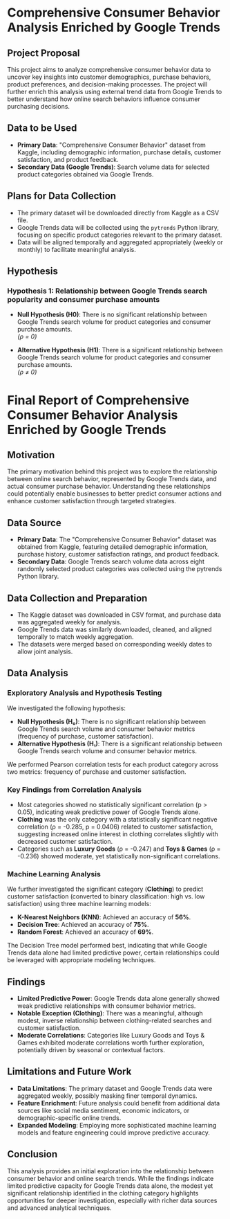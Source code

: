 # Comprehensive Consumer Behavior Analysis Enriched by Google Trends

## Project Proposal

This project aims to analyze comprehensive consumer behavior data to uncover key insights into customer demographics, purchase behaviors, product preferences, and decision-making processes. The project will further enrich this analysis using external trend data from Google Trends to better understand how online search behaviors influence consumer purchasing decisions.

## Data to be Used

- **Primary Data**: "Comprehensive Consumer Behavior" dataset from Kaggle, including demographic information, purchase details, customer satisfaction, and product feedback.
- **Secondary Data (Google Trends)**: Search volume data for selected product categories obtained via Google Trends.

## Plans for Data Collection

- The primary dataset will be downloaded directly from Kaggle as a CSV file.
- Google Trends data will be collected using the `pytrends` Python library, focusing on specific product categories relevant to the primary dataset.
- Data will be aligned temporally and aggregated appropriately (weekly or monthly) to facilitate meaningful analysis.

## Hypothesis

### Hypothesis 1: Relationship between Google Trends search popularity and consumer purchase amounts

- **Null Hypothesis (H0)**: There is no significant relationship between Google Trends search volume for product categories and consumer purchase amounts.  
  *(ρ = 0)*

- **Alternative Hypothesis (H1)**: There is a significant relationship between Google Trends search volume for product categories and consumer purchase amounts.  
  *(ρ ≠ 0)*
  
# Final Report of Comprehensive Consumer Behavior Analysis Enriched by Google Trends

## Motivation
The primary motivation behind this project was to explore the relationship between online search behavior, represented by Google Trends data, and actual consumer purchase behavior. Understanding these relationships could potentially enable businesses to better predict consumer actions and enhance customer satisfaction through targeted strategies.

## Data Source
- **Primary Data**: The "Comprehensive Consumer Behavior" dataset was obtained from Kaggle, featuring detailed demographic information, purchase history, customer satisfaction ratings, and product feedback.
- **Secondary Data**: Google Trends search volume data across eight randomly selected product categories was collected using the pytrends Python library.

## Data Collection and Preparation
- The Kaggle dataset was downloaded in CSV format, and purchase data was aggregated weekly for analysis.
- Google Trends data was similarly downloaded, cleaned, and aligned temporally to match weekly aggregation.
- The datasets were merged based on corresponding weekly dates to allow joint analysis.

## Data Analysis

### Exploratory Analysis and Hypothesis Testing
We investigated the following hypothesis:

- **Null Hypothesis (H₀)**: There is no significant relationship between Google Trends search volume and consumer behavior metrics (frequency of purchase, customer satisfaction).
- **Alternative Hypothesis (H₁)**: There is a significant relationship between Google Trends search volume and consumer behavior metrics.

We performed Pearson correlation tests for each product category across two metrics: frequency of purchase and customer satisfaction.

### Key Findings from Correlation Analysis
- Most categories showed no statistically significant correlation (p > 0.05), indicating weak predictive power of Google Trends alone.
- **Clothing** was the only category with a statistically significant negative correlation (ρ = -0.285, p = 0.0406) related to customer satisfaction, suggesting increased online interest in clothing correlates slightly with decreased customer satisfaction.
- Categories such as **Luxury Goods** (ρ = -0.247) and **Toys & Games** (ρ = -0.236) showed moderate, yet statistically non-significant correlations.

### Machine Learning Analysis
We further investigated the significant category (**Clothing**) to predict customer satisfaction (converted to binary classification: high vs. low satisfaction) using three machine learning models:

- **K-Nearest Neighbors (KNN)**: Achieved an accuracy of **56%**.
- **Decision Tree**: Achieved an accuracy of **75%**.
- **Random Forest**: Achieved an accuracy of **69%**.

The Decision Tree model performed best, indicating that while Google Trends data alone had limited predictive power, certain relationships could be leveraged with appropriate modeling techniques.

## Findings

- **Limited Predictive Power**: Google Trends data alone generally showed weak predictive relationships with consumer behavior metrics.
- **Notable Exception (Clothing)**: There was a meaningful, although modest, inverse relationship between clothing-related searches and customer satisfaction.
- **Moderate Correlations**: Categories like Luxury Goods and Toys & Games exhibited moderate correlations worth further exploration, potentially driven by seasonal or contextual factors.

## Limitations and Future Work

- **Data Limitations**: The primary dataset and Google Trends data were aggregated weekly, possibly masking finer temporal dynamics.
- **Feature Enrichment**: Future analysis could benefit from additional data sources like social media sentiment, economic indicators, or demographic-specific online trends.
- **Expanded Modeling**: Employing more sophisticated machine learning models and feature engineering could improve predictive accuracy.

## Conclusion
This analysis provides an initial exploration into the relationship between consumer behavior and online search trends. While the findings indicate limited predictive capacity for Google Trends data alone, the modest yet significant relationship identified in the clothing category highlights opportunities for deeper investigation, especially with richer data sources and advanced analytical techniques.

